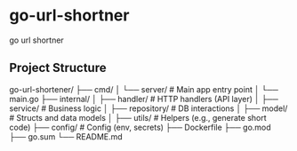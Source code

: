 # go-url-shortner
go url shortner


## Project Structure 
go-url-shortener/
├── cmd/
│   └── server/              # Main app entry point
│       └── main.go
├── internal/
│   ├── handler/             # HTTP handlers (API layer)
│   ├── service/             # Business logic
│   ├── repository/          # DB interactions
│   ├── model/               # Structs and data models
│   ├── utils/               # Helpers (e.g., generate short code)
├── config/                  # Config (env, secrets)
├── Dockerfile
├── go.mod
├── go.sum
└── README.md


